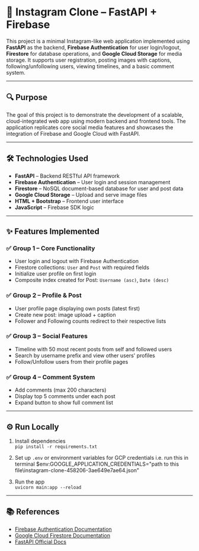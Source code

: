 # 📸 Instagram Clone – FastAPI + Firebase

This project is a minimal Instagram-like web application implemented using **FastAPI** as the backend, **Firebase Authentication** for user login/logout, **Firestore** for database operations, and **Google Cloud Storage** for media storage. It supports user registration, posting images with captions, following/unfollowing users, viewing timelines, and a basic comment system.

---

## 🔍 Purpose

The goal of this project is to demonstrate the development of a scalable, cloud-integrated web app using modern backend and frontend tools. The application replicates core social media features and showcases the integration of Firebase and Google Cloud with FastAPI.

---

## 🛠 Technologies Used

- **FastAPI** – Backend RESTful API framework  
- **Firebase Authentication** – User login and session management  
- **Firestore** – NoSQL document-based database for user and post data  
- **Google Cloud Storage** – Upload and serve image files  
- **HTML + Bootstrap** – Frontend user interface  
- **JavaScript** – Firebase SDK logic

---

## ✨ Features Implemented

### ✅ Group 1 – Core Functionality
- User login and logout with Firebase Authentication
- Firestore collections: `User` and `Post` with required fields
- Initialize user profile on first login
- Composite index created for Post: `Username (asc)`, `Date (desc)`

### ✅ Group 2 – Profile & Post
- User profile page displaying own posts (latest first)
- Create new post: image upload + caption
- Follower and Following counts redirect to their respective lists

### ✅ Group 3 – Social Features
- Timeline with 50 most recent posts from self and followed users
- Search by username prefix and view other users' profiles
- Follow/Unfollow users from their profile pages

### ✅ Group 4 – Comment System
- Add comments (max 200 characters)
- Display top 5 comments under each post
- Expand button to show full comment list

---

## ⚙️ Run Locally

1. Install dependencies  
   `pip install -r requirements.txt`

2. Set up `.env` or environment variables for GCP credentials i.e. run this in terminal $env:GOOGLE_APPLICATION_CREDENTIALS="path to this file\instagram-clone-458206-3ae649e7ae64.json"

3. Run the app  
   `uvicorn main:app --reload`

---


## 📚 References

- [Firebase Authentication Documentation](https://firebase.google.com/docs/auth)
- [Google Cloud Firestore Documentation](https://cloud.google.com/firestore/docs)
- [FastAPI Official Docs](https://fastapi.tiangolo.com/)
